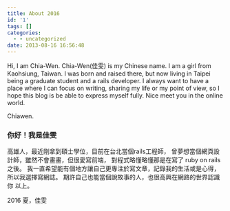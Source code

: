 ```yaml
---
title: About 2016
id: '1'
tags: []
categories:
  - - uncategorized
date: 2013-08-16 16:56:48
---
```


Hi, I am Chia-Wen. Chia-Wen(佳雯) is my Chinese name. I am a girl from Kaohsiung, Taiwan. I was born and raised there, but now living in Taipei being a graduate student and a rails developer. I always want to have a place where I can focus on writing, sharing my life or my point of view, so I hope this blog is be able to express myself fully. Nice meet you in the online world.

 Chiawen.

### 你好！我是佳雯

高雄人，最近剛拿到碩士學位，目前在台北當個rails工程師， 曾夢想當個網頁設計師，雖然不會畫畫，但很愛寫前端， 對程式略懂略懂那是在寫了 ruby on rails 之後。 我一直希望能有個地方讓自己更專注於寫文章，記錄我的生活或是心得，所以我選擇寫網誌。 期許自己也能當個說故事的人，也很高興在網路的世界認識你 以上。

2016 夏，佳雯